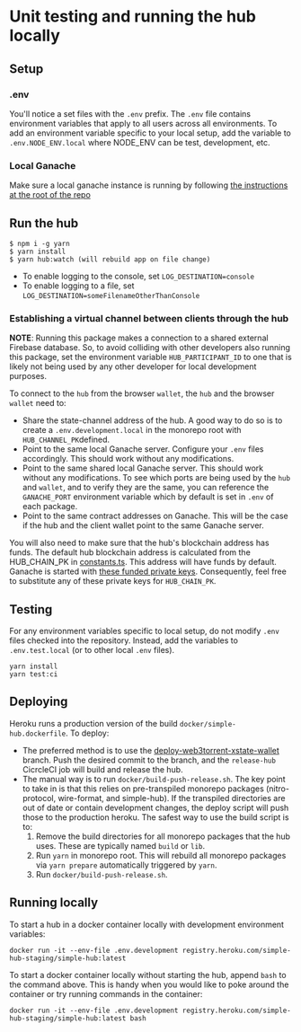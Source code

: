 # Unit testing and running the hub locally

## Setup

### .env

You'll notice a set files with the `.env` prefix. The `.env` file contains environment variables that apply to all users across all environments. To add an environment variable specific to your local setup, add the variable to `.env.NODE_ENV.local` where NODE_ENV can be test, development, etc.

### Local Ganache

Make sure a local ganache instance is running by following [the instructions at the root of the repo](../../readme.md#Development-Flow)

## Run the hub

```
$ npm i -g yarn
$ yarn install
$ yarn hub:watch (will rebuild app on file change)
```

- To enable logging to the console, set `LOG_DESTINATION=console`
- To enable logging to a file, set `LOG_DESTINATION=someFilenameOtherThanConsole`

### Establishing a virtual channel between clients through the hub

**NOTE**: Running this package makes a connection to a shared external Firebase database. So, to avoid colliding with other developers also running this package, set the environment variable `HUB_PARTICIPANT_ID` to one that is likely not being used by any other developer for local development purposes.

To connect to the `hub` from the browser `wallet`, the `hub` and the browser `wallet` need to:

- Share the state-channel address of the hub. A good way to do so is to create a `.env.development.local` in the monorepo root with `HUB_CHANNEL_PK`defined.
- Point to the same local Ganache server. Configure your `.env` files accordingly. This should work without any modifications.
- Point to the same shared local Ganache server. This should work without any modifications. To see which ports are being used by the `hub` and `wallet`, and to verify they are the same, you can reference the `GANACHE_PORT` environment variable which by default is set in `.env` of each package.
- Point to the same contract addresses on Ganache. This will be the case if the hub and the client wallet point to the same Ganache server.

You will also need to make sure that the hub's blockchain address has funds. The default hub blockchain address is calculated from the HUB_CHAIN_PK in [constants.ts](https://github.com/statechannels/monorepo/blob/master/packages/simple-hub/src/constants.ts#L13). This address will have funds by default. Ganache is started with [these funded private keys](https://github.com/statechannels/monorepo/blob/master/packages/devtools/src/constants.ts). Consequently, feel free to substitute any of these private keys for `HUB_CHAIN_PK`.

## Testing

For any environment variables specific to local setup, do not modify `.env` files checked into the repository. Instead, add the variables to `.env.test.local` (or to other local `.env` files).

```
yarn install
yarn test:ci
```

## Deploying

Heroku runs a production version of the build `docker/simple-hub.dockerfile`. To deploy:

- The preferred method is to use the [deploy-web3torrent-xstate-wallet](https://github.com/statechannels/monorepo/tree/deploy-web3torrent-xstate-wallet) branch. Push the desired commit to the branch, and the `release-hub` CicrcleCI job will build and release the hub.
- The manual way is to run `docker/build-push-release.sh`. The key point to take in is that this relies on pre-transpiled monorepo packages (nitro-protocol, wire-format, and simple-hub). If the transpiled directories are out of date or contain development changes, the deploy script will push those to the production heroku. The safest way to use the build script is to:
  1. Remove the build directories for all monorepo packages that the hub uses. These are typically named `build` or `lib`.
  1. Run `yarn` in monorepo root. This will rebuild all monorepo packages via `yarn prepare` automatically triggered by `yarn`.
  1. Run `docker/build-push-release.sh`.

## Running locally

To start a hub in a docker container locally with development environment variables:

```
docker run -it --env-file .env.development registry.heroku.com/simple-hub-staging/simple-hub:latest
```

To start a docker container locally without starting the hub, append `bash` to the command above. This is handy when you would like to poke around the container or try running commands in the container:

```
docker run -it --env-file .env.development registry.heroku.com/simple-hub-staging/simple-hub:latest bash
```
